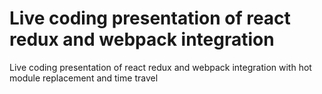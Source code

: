 # Live coding presentation of react redux and webpack integration

Live coding presentation of react redux and webpack integration with hot module replacement and time travel

